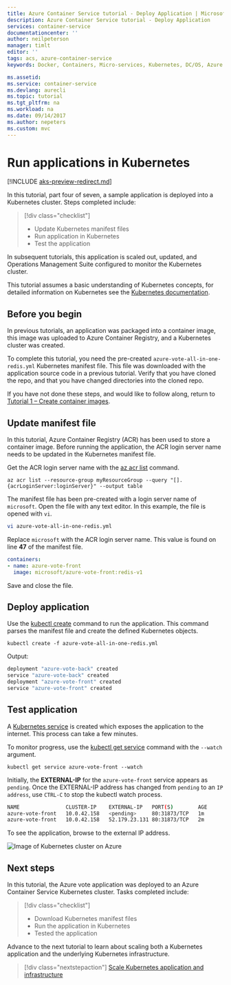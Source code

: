 ```yaml
---
title: Azure Container Service tutorial - Deploy Application | Microsoft Docs
description: Azure Container Service tutorial - Deploy Application
services: container-service
documentationcenter: ''
author: neilpeterson
manager: timlt
editor: ''
tags: acs, azure-container-service
keywords: Docker, Containers, Micro-services, Kubernetes, DC/OS, Azure

ms.assetid: 
ms.service: container-service
ms.devlang: aurecli
ms.topic: tutorial
ms.tgt_pltfrm: na
ms.workload: na
ms.date: 09/14/2017
ms.author: nepeters
ms.custom: mvc
---
```


# Run applications in Kubernetes

[!INCLUDE [aks-preview-redirect.md](../../../includes/aks-preview-redirect.md)]

In this tutorial, part four of seven, a sample application is deployed into a Kubernetes cluster. Steps completed include:

> [!div class="checklist"]
> * Update Kubernetes manifest files
> * Run application in Kubernetes
> * Test the application

In subsequent tutorials, this application is scaled out, updated, and Operations Management Suite configured to monitor the Kubernetes cluster.

This tutorial assumes a basic understanding of Kubernetes concepts, for detailed information on Kubernetes see the [Kubernetes documentation](https://kubernetes.io/docs/home/).

## Before you begin

In previous tutorials, an application was packaged into a container image, this image was uploaded to Azure Container Registry, and a Kubernetes cluster was created. 

To complete this tutorial, you need the pre-created `azure-vote-all-in-one-redis.yml` Kubernetes manifest file. This file was downloaded with the application source code in a previous tutorial. Verify that you have cloned the repo, and that you have changed directories into the cloned repo.

If you have not done these steps, and would like to follow along, return to [Tutorial 1 – Create container images](./container-service-tutorial-kubernetes-prepare-app.md). 

## Update manifest file

In this tutorial, Azure Container Registry (ACR) has been used to store a container image. Before running the application, the ACR login server name needs to be updated in the Kubernetes manifest file.

Get the ACR login server name with the [az acr list](/cli/azure/acr#list) command.

```azurecli-interactive
az acr list --resource-group myResourceGroup --query "[].{acrLoginServer:loginServer}" --output table
```

The manifest file has been pre-created with a login server name of `microsoft`. Open the file with any text editor. In this example, the file is opened with `vi`.

```bash
vi azure-vote-all-in-one-redis.yml
```

Replace `microsoft` with the ACR login server name. This value is found on line **47** of the manifest file.

```yaml
containers:
- name: azure-vote-front
  image: microsoft/azure-vote-front:redis-v1
```

Save and close the file.

## Deploy application

Use the [kubectl create](https://kubernetes.io/docs/user-guide/kubectl/v1.6/#create) command to run the application. This command parses the manifest file and create the defined Kubernetes objects.

```azurecli-interactive
kubectl create -f azure-vote-all-in-one-redis.yml
```

Output:

```bash
deployment "azure-vote-back" created
service "azure-vote-back" created
deployment "azure-vote-front" created
service "azure-vote-front" created
```

## Test application

A [Kubernetes service](https://kubernetes.io/docs/concepts/services-networking/service/) is created which exposes the application to the internet. This process can take a few minutes. 

To monitor progress, use the [kubectl get service](https://review.docs.microsoft.com/en-us/azure/container-service/container-service-kubernetes-walkthrough?branch=pr-en-us-17681) command with the `--watch` argument.

```azurecli-interactive
kubectl get service azure-vote-front --watch
```

Initially, the **EXTERNAL-IP** for the `azure-vote-front` service appears as `pending`. Once the EXTERNAL-IP address has changed from `pending` to an `IP address`, use `CTRL-C` to stop the kubectl watch process.

```bash
NAME               CLUSTER-IP    EXTERNAL-IP   PORT(S)        AGE
azure-vote-front   10.0.42.158   <pending>     80:31873/TCP   1m
azure-vote-front   10.0.42.158   52.179.23.131 80:31873/TCP   2m
```

To see the application, browse to the external IP address.

![Image of Kubernetes cluster on Azure](media/container-service-kubernetes-tutorials/azure-vote.png)

## Next steps

In this tutorial, the Azure vote application was deployed to an Azure Container Service Kubernetes cluster. Tasks completed include:  

> [!div class="checklist"]
> * Download Kubernetes manifest files
> * Run the application in Kubernetes
> * Tested the application

Advance to the next tutorial to learn about scaling both a Kubernetes application and the underlying Kubernetes infrastructure. 

> [!div class="nextstepaction"]
> [Scale Kubernetes application and infrastructure](./container-service-tutorial-kubernetes-scale.md)